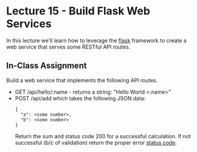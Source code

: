 # Lecture 15 - Build Flask Web Services
In this lecture we'll learn how to leverage the [flask](http://flask.pocoo.org/) framework to create a web service that serves some RESTful API routes. 

## In-Class Assignment
Build a web service that implements the following API routes.

* GET /api/hello/:name - returns a string: "Hello World <:name>"
* POST /api/add which takes the following JSON data:
  ```
  {
    "a": <some number>,
    "b": <some number>
  }
  ```
  Return the sum and status code 200 for a successful calculation. If not successful (b/c of validation) return the proper error [status code](https://en.wikipedia.org/wiki/List_of_HTTP_status_codes).
